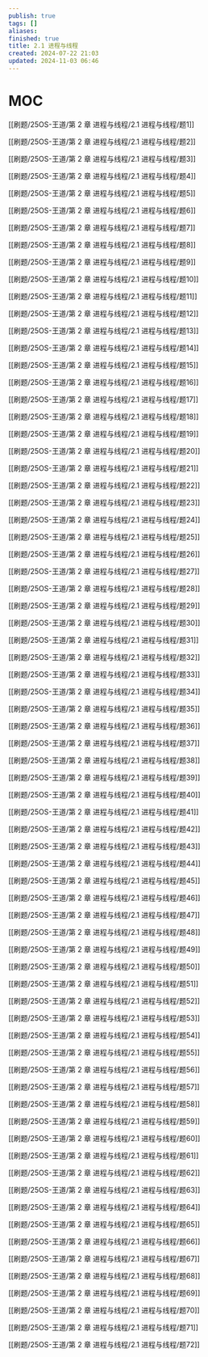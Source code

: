 ```yaml
---
publish: true
tags: []
aliases: 
finished: true
title: 2.1 进程与线程
created: 2024-07-22 21:03
updated: 2024-11-03 06:46
---
```

# MOC

[[刷题/25OS-王道/第 2 章 进程与线程/2.1 进程与线程/题1]]

[[刷题/25OS-王道/第 2 章 进程与线程/2.1 进程与线程/题2]]

[[刷题/25OS-王道/第 2 章 进程与线程/2.1 进程与线程/题3]]

[[刷题/25OS-王道/第 2 章 进程与线程/2.1 进程与线程/题4]]

[[刷题/25OS-王道/第 2 章 进程与线程/2.1 进程与线程/题5]]

[[刷题/25OS-王道/第 2 章 进程与线程/2.1 进程与线程/题6]]

[[刷题/25OS-王道/第 2 章 进程与线程/2.1 进程与线程/题7]]

[[刷题/25OS-王道/第 2 章 进程与线程/2.1 进程与线程/题8]]

[[刷题/25OS-王道/第 2 章 进程与线程/2.1 进程与线程/题9]]

[[刷题/25OS-王道/第 2 章 进程与线程/2.1 进程与线程/题10]]

[[刷题/25OS-王道/第 2 章 进程与线程/2.1 进程与线程/题11]]

[[刷题/25OS-王道/第 2 章 进程与线程/2.1 进程与线程/题12]]

[[刷题/25OS-王道/第 2 章 进程与线程/2.1 进程与线程/题13]]

[[刷题/25OS-王道/第 2 章 进程与线程/2.1 进程与线程/题14]]

[[刷题/25OS-王道/第 2 章 进程与线程/2.1 进程与线程/题15]]

[[刷题/25OS-王道/第 2 章 进程与线程/2.1 进程与线程/题16]]

[[刷题/25OS-王道/第 2 章 进程与线程/2.1 进程与线程/题17]]

[[刷题/25OS-王道/第 2 章 进程与线程/2.1 进程与线程/题18]]

[[刷题/25OS-王道/第 2 章 进程与线程/2.1 进程与线程/题19]]

[[刷题/25OS-王道/第 2 章 进程与线程/2.1 进程与线程/题20]]

[[刷题/25OS-王道/第 2 章 进程与线程/2.1 进程与线程/题21]]

[[刷题/25OS-王道/第 2 章 进程与线程/2.1 进程与线程/题22]]

[[刷题/25OS-王道/第 2 章 进程与线程/2.1 进程与线程/题23]]

[[刷题/25OS-王道/第 2 章 进程与线程/2.1 进程与线程/题24]]

[[刷题/25OS-王道/第 2 章 进程与线程/2.1 进程与线程/题25]]

[[刷题/25OS-王道/第 2 章 进程与线程/2.1 进程与线程/题26]]

[[刷题/25OS-王道/第 2 章 进程与线程/2.1 进程与线程/题27]]

[[刷题/25OS-王道/第 2 章 进程与线程/2.1 进程与线程/题28]]

[[刷题/25OS-王道/第 2 章 进程与线程/2.1 进程与线程/题29]]

[[刷题/25OS-王道/第 2 章 进程与线程/2.1 进程与线程/题30]]

[[刷题/25OS-王道/第 2 章 进程与线程/2.1 进程与线程/题31]]

[[刷题/25OS-王道/第 2 章 进程与线程/2.1 进程与线程/题32]]

[[刷题/25OS-王道/第 2 章 进程与线程/2.1 进程与线程/题33]]

[[刷题/25OS-王道/第 2 章 进程与线程/2.1 进程与线程/题34]]

[[刷题/25OS-王道/第 2 章 进程与线程/2.1 进程与线程/题35]]

[[刷题/25OS-王道/第 2 章 进程与线程/2.1 进程与线程/题36]]

[[刷题/25OS-王道/第 2 章 进程与线程/2.1 进程与线程/题37]]

[[刷题/25OS-王道/第 2 章 进程与线程/2.1 进程与线程/题38]]

[[刷题/25OS-王道/第 2 章 进程与线程/2.1 进程与线程/题39]]

[[刷题/25OS-王道/第 2 章 进程与线程/2.1 进程与线程/题40]]

[[刷题/25OS-王道/第 2 章 进程与线程/2.1 进程与线程/题41]]

[[刷题/25OS-王道/第 2 章 进程与线程/2.1 进程与线程/题42]]

[[刷题/25OS-王道/第 2 章 进程与线程/2.1 进程与线程/题43]]

[[刷题/25OS-王道/第 2 章 进程与线程/2.1 进程与线程/题44]]

[[刷题/25OS-王道/第 2 章 进程与线程/2.1 进程与线程/题45]]

[[刷题/25OS-王道/第 2 章 进程与线程/2.1 进程与线程/题46]]

[[刷题/25OS-王道/第 2 章 进程与线程/2.1 进程与线程/题47]]

[[刷题/25OS-王道/第 2 章 进程与线程/2.1 进程与线程/题48]]

[[刷题/25OS-王道/第 2 章 进程与线程/2.1 进程与线程/题49]]

[[刷题/25OS-王道/第 2 章 进程与线程/2.1 进程与线程/题50]]

[[刷题/25OS-王道/第 2 章 进程与线程/2.1 进程与线程/题51]]

[[刷题/25OS-王道/第 2 章 进程与线程/2.1 进程与线程/题52]]

[[刷题/25OS-王道/第 2 章 进程与线程/2.1 进程与线程/题53]]

[[刷题/25OS-王道/第 2 章 进程与线程/2.1 进程与线程/题54]]

[[刷题/25OS-王道/第 2 章 进程与线程/2.1 进程与线程/题55]]

[[刷题/25OS-王道/第 2 章 进程与线程/2.1 进程与线程/题56]]

[[刷题/25OS-王道/第 2 章 进程与线程/2.1 进程与线程/题57]]

[[刷题/25OS-王道/第 2 章 进程与线程/2.1 进程与线程/题58]]

[[刷题/25OS-王道/第 2 章 进程与线程/2.1 进程与线程/题59]]

[[刷题/25OS-王道/第 2 章 进程与线程/2.1 进程与线程/题60]]

[[刷题/25OS-王道/第 2 章 进程与线程/2.1 进程与线程/题61]]

[[刷题/25OS-王道/第 2 章 进程与线程/2.1 进程与线程/题62]]

[[刷题/25OS-王道/第 2 章 进程与线程/2.1 进程与线程/题63]]

[[刷题/25OS-王道/第 2 章 进程与线程/2.1 进程与线程/题64]]

[[刷题/25OS-王道/第 2 章 进程与线程/2.1 进程与线程/题65]]

[[刷题/25OS-王道/第 2 章 进程与线程/2.1 进程与线程/题66]]

[[刷题/25OS-王道/第 2 章 进程与线程/2.1 进程与线程/题67]]

[[刷题/25OS-王道/第 2 章 进程与线程/2.1 进程与线程/题68]]

[[刷题/25OS-王道/第 2 章 进程与线程/2.1 进程与线程/题69]]

[[刷题/25OS-王道/第 2 章 进程与线程/2.1 进程与线程/题70]]

[[刷题/25OS-王道/第 2 章 进程与线程/2.1 进程与线程/题71]]

[[刷题/25OS-王道/第 2 章 进程与线程/2.1 进程与线程/题72]]

